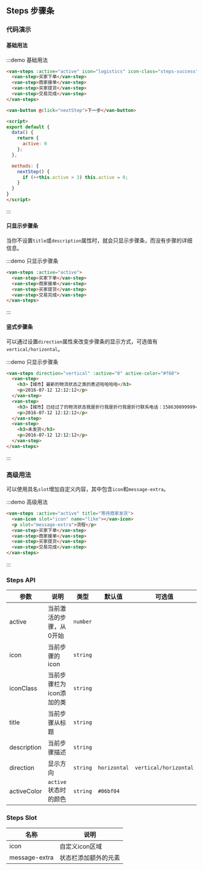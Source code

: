 <style>
.demo-steps {
  .steps-success {
    color: #06bf04;
  }

  .van-button {
    margin: 15px 0 0 15px;
  }
}
</style>

<script>
export default {
  data() {
    return {
      active: 0
    };
  },

  methods: {
    nextStep() {
      if (++this.active > 3) this.active = 0;
    }
  }
}
</script>

## Steps 步骤条

### 代码演示

#### 基础用法

:::demo 基础用法
```html
<van-steps :active="active" icon="logistics" icon-class="steps-success" title="等待商家发货" description="等待商家发货等待商家发货等待商家发货等待商家发货等待商家发货">
  <van-step>买家下单</van-step>
  <van-step>商家接单</van-step>
  <van-step>买家提货</van-step>
  <van-step>交易完成</van-step>
</van-steps>

<van-button @click="nextStep">下一步</van-button>

<script>
export default {
  data() {
    return {
      active: 0
    };
  },

  methods: {
    nextStep() {
      if (++this.active > 3) this.active = 0;
    }
  }
}
</script>
```
:::

#### 只显示步骤条

当你不设置`title`或`description`属性时，就会只显示步骤条，而没有步骤的详细信息。

:::demo 只显示步骤条
```html
<van-steps :active="active">
  <van-step>买家下单</van-step>
  <van-step>商家接单</van-step>
  <van-step>买家提货</van-step>
  <van-step>交易完成</van-step>
</van-steps>
```
:::

#### 竖式步骤条

可以通过设置`direction`属性来改变步骤条的显示方式，可选值有`vertical/horizontal`。

:::demo 只显示步骤条
```html
<van-steps direction="vertical" :active="0" active-color="#f60">
  <van-step>
    <h3>【城市】最新的物流状态之类的表述哈哈哈哈</h3>
    <p>2016-07-12 12:12:12</p>
  </van-step>
  <van-step>
    <h3>【城市】已经过了的物流状态我是折行我是折行我是折行联系电话：158630099999</h3>
    <p>2016-07-12 12:12:12</p>
  </van-step>
  <van-step>
    <h3>未发货</h3>
    <p>2016-07-12 12:12:12</p>
  </van-step>
</van-steps>
```
:::

### 高级用法

可以使用具名`slot`增加自定义内容，其中包含`icon`和`message-extra`。

:::demo 高级用法
```html
<van-steps :active="active" title="等待商家发货">
  <van-icon slot="icon" name="like"></van-icon>
  <p slot="message-extra">流程</p>
  <van-step>买家下单</van-step>
  <van-step>商家接单</van-step>
  <van-step>买家提货</van-step>
  <van-step>交易完成</van-step>  
</van-steps>
```
:::

### Steps API

| 参数       | 说明      | 类型       | 默认值       | 可选值       |
|-----------|-----------|-----------|-------------|-------------|
| active | 当前激活的步骤，从0开始 | `number`  |          |          |
| icon | 当前步骤的icon | `string`  |          |          |
| iconClass | 当前步骤栏为icon添加的类 | `string`  |          |          |
| title | 当前步骤从标题 | `string`  |          |          |
| description | 当前步骤描述 | `string`  |          |          |
| direction | 	显示方向 | `string`  |   `horizontal`       |      `vertical/horizontal`    |
| activeColor | 	`active`状态时的颜色 | `string`  |   `#06bf04`       |        |

### Steps Slot

| 名称       | 说明      |
|-----------|-----------|
| icon | 自定义icon区域 |
| message-extra | 状态栏添加额外的元素 |

